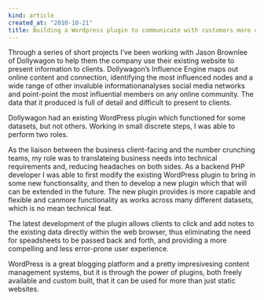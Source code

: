 ```yaml
---
kind: article
created_at: "2010-10-21"
title: Building a Wordpress plugin to communicate with customers more clearly
---
```

Through a series of short projects I’ve been working with Jason Brownlee of Dollywagon to help them the company use their existing website to present information to clients. Dollywagon’s Influence Engine maps out online content and connection, identifying the most influenced nodes and a wide range of other invaluble informationanalyses social media networks and point-point the most influential members on any online community. The data that it produced is full of detail and difficult to present to clients.

Dollywagon had an existing WordPress plugin which functioned for some datasets, but not others. Working in small discrete steps, I was able to perform two roles.

As the liaison between the business client-facing and the number crunching teams, my role was to translateing business needs into technical requirements and, reducing headaches on both sides. As a backend PHP developer I was able to
first modify the existing WordPress plugin to bring in some new functionsality, and then to develop a new plugin which that will can be extended in the future. The new plugin provides is more capable and flexible and canmore functionality as works across many different datasets, which is no mean technical feat.

The latest development of the plugin allows clients to click and add notes to the existing data directly within the web browser, thus eliminating the need for speadsheets to be passed back and forth, and providing a more compelling and less error-prone user experience.

WordPress is a great blogging platform and a pretty impresivesing content management systems, but it is through the power of plugins, both
freely available and custom built, that it can be used for more than just static websites.

